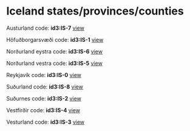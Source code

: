 # Iceland states/provinces/counties
Austurland     code: **id3:IS-7**     [view](../export/geojson/medium/id3/is/7.geojson)     


Höfuðborgarsvæði     code: **id3:IS-1**     [view](../export/geojson/medium/id3/is/1.geojson)     


Norðurland eystra     code: **id3:IS-6**     [view](../export/geojson/medium/id3/is/6.geojson)     


Norðurland vestra     code: **id3:IS-5**     [view](../export/geojson/medium/id3/is/5.geojson)     


Reykjavík     code: **id3:IS-0**     [view](../export/geojson/medium/id3/is/0.geojson)     


Suðurland     code: **id3:IS-8**     [view](../export/geojson/medium/id3/is/8.geojson)     


Suðurnes     code: **id3:IS-2**     [view](../export/geojson/medium/id3/is/2.geojson)     


Vestfirðir     code: **id3:IS-4**     [view](../export/geojson/medium/id3/is/4.geojson)     


Vesturland     code: **id3:IS-3**     [view](../export/geojson/medium/id3/is/3.geojson)     

